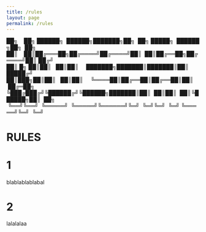 ```yaml
---
title: /rules
layout: page
permalink: /rules
---
```


██╗&nbsp;&nbsp;&nbsp;&nbsp;██╗&nbsp;██████╗&nbsp;&nbsp;██████╗███████╗██╗&nbsp;&nbsp;██╗&nbsp;█████╗&nbsp;&nbsp;██████╗██╗&nbsp;&nbsp;██╗
██║&nbsp;&nbsp;&nbsp;&nbsp;██║██╔═══██╗██╔════╝██╔════╝██║&nbsp;&nbsp;██║██╔══██╗██╔════╝██║&nbsp;██╔╝
██║&nbsp;█╗&nbsp;██║██║&nbsp;&nbsp;&nbsp;██║██║&nbsp;&nbsp;&nbsp;&nbsp;&nbsp;███████╗███████║███████║██║&nbsp;&nbsp;&nbsp;&nbsp;&nbsp;█████╔╝&nbsp;
██║███╗██║██║&nbsp;&nbsp;&nbsp;██║██║&nbsp;&nbsp;&nbsp;&nbsp;&nbsp;╚════██║██╔══██║██╔══██║██║&nbsp;&nbsp;&nbsp;&nbsp;&nbsp;██╔═██╗&nbsp;
╚███╔███╔╝╚██████╔╝╚██████╗███████║██║&nbsp;&nbsp;██║██║&nbsp;&nbsp;██║╚██████╗██║&nbsp;&nbsp;██╗
&nbsp;╚══╝╚══╝&nbsp;&nbsp;╚═════╝&nbsp;&nbsp;╚═════╝╚══════╝╚═╝&nbsp;&nbsp;╚═╝╚═╝&nbsp;&nbsp;╚═╝&nbsp;╚═════╝╚═╝&nbsp;&nbsp;╚═╝
&nbsp;&nbsp;&nbsp;&nbsp;&nbsp;&nbsp;&nbsp;&nbsp;&nbsp;&nbsp;&nbsp;&nbsp;&nbsp;&nbsp;&nbsp;&nbsp;&nbsp;&nbsp;&nbsp;&nbsp;&nbsp;&nbsp;&nbsp;&nbsp;&nbsp;&nbsp;&nbsp;&nbsp;&nbsp;&nbsp;&nbsp;&nbsp;&nbsp;&nbsp;&nbsp;&nbsp;&nbsp;&nbsp;&nbsp;&nbsp;&nbsp;&nbsp;&nbsp;&nbsp;&nbsp;&nbsp;&nbsp;&nbsp;&nbsp;&nbsp;&nbsp;&nbsp;&nbsp;&nbsp;&nbsp;&nbsp;&nbsp;&nbsp;&nbsp;&nbsp;&nbsp;&nbsp;&nbsp;&nbsp;&nbsp;&nbsp;&nbsp;

# RULES

# 1
blablablablabal

# 2
lalalalaa
